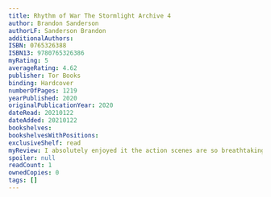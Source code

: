 ```yaml
---
title: Rhythm of War The Stormlight Archive 4
author: Brandon Sanderson
authorLF: Sanderson Brandon
additionalAuthors: 
ISBN: 0765326388
ISBN13: 9780765326386
myRating: 5
averageRating: 4.62
publisher: Tor Books
binding: Hardcover
numberOfPages: 1219
yearPublished: 2020
originalPublicationYear: 2020
dateRead: 20210122
dateAdded: 20210122
bookshelves: 
bookshelvesWithPositions: 
exclusiveShelf: read
myReview: I absolutely enjoyed it the action scenes are so breathtaking the story is so rich I cannot recommend it enough I cant wait for the next one
spoiler: null
readCount: 1
ownedCopies: 0
tags: []
---
```


